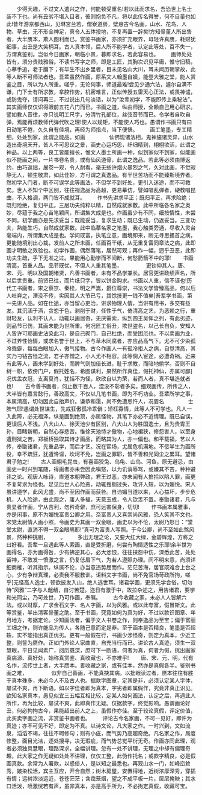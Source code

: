 <!-- { "loadSidebar": true } -->
　　少得天趣，不过文人遣兴之作，何能顿受重名!若以此而求名，吾恐世上名士装不下也。尚有丑劣不堪入目者，彼则抱负不凡，将以此传名得誉，何不自量也如此!昔年游京都西山，见琳宮兰若，僧寮道房，壁悬古今名画，山水、花鸟、人物、草虫，无不形全神足，真令人五体投地，不复再置一辞矣!方知骨董人所出售者，大半赝本，欺人图利而已。赏鉴书画家，亦须扩充眼界，毋轻许真赝，耗财犹细事，出丑是大笑柄耳。古人真本领，后人所不能学者，认定此等处，百不失一，方谓真鉴别。岂似今日画家，朝临小景，暮即求名，若此容易也。
　　画师处处皆有，须分贵贱雅俗。不读书写字之师，即是工匠，其胸次识见平庸，惟守旧稿，心摹手追，老于牖下；有毕生不出乡里者，目未见名山大川，耳未闻历朝掌故，此等人断不可师法者也。吾辈虽然作画，原系文人翰墨自娱，能登大雅之堂，能人赏鉴之目，所以为人所重。嗟乎，无论何事，师道最难!尝见少通六法，遽尔自满不谦，门下士有所求教，拿腔作势，机密难言，正似传授五雷天心正法，或畏神谴，或防鬼夺，请问再三，不过说出几句淡话，以为“汝辈初学，不能即传上乘秘法”。其实画师仅仅识得眼前五花八门而已。书画之道，纵由师授，全赖自己用心研求。譬如教人音律，亦只说明工尺字，分清竹孔部位，丝弦音节而已。令学者自吹自弹，焉能再烦教师代弹代吹之理!使人以规矩，不能使人巧也。愚谓作书画只有曰日动笔不倦，久久自有佳境，再经为师指点，当下便悟。
　　画工笔墨，专工精细，处处到家，此谓之能品。如画
　　
　　仙佛现诸法相，鬼神施诸灵异，山水造出奇境天开，皆人不可思议之景，画史心运巧思，纤细精到，栩栩欲活，此谓之神品。以上两等，良工皆能擅长，惟文人墨士所画一种，似到家似不到家，似能画似不能画之间，一片书卷名贵，或有仙风道骨，此谓之逸品。若此等必须由博返约，由巧返拙，展卷一观，令人耐看，毫无些许烟火暴烈之气，久对此画，不觉寂静无人，顿生敬肃，如此佳妙，方可谓之真逸品。有半世苦功而不能臻斯境界者。然初学入门者，断不可误学此等画法，不但学不到好处，更引入迷途，而不可救矣。世人不知个中区别，往往视逸品为高超，更易摹仿，譬如唱乱弹者，硬教唱昆曲，不入格调，两门皆不成就耳。
　　作书先讲求平正；既归平正，再求险绝；既归险绝，复归平正。三层功夫纯粹以精，自然成就家数。此中所临各名家之奥妙，尽蕴于我之心苗笔颖间，所谓集大成是也。作画虽少有不同，细按情性，未尝不同。初学画亦是先求妥当；既能妥当，复求生动；既已生动，仍返妥当。三变功夫，熟能生巧，自然成就家数。此中临摹名家之笔墨，我心触类旁通，尽收入灵台毫端内，所谓集大成是也。学问既富，执笔立意，画境即来，断无寻思搔首之病，更能随境别出心裁，发前人之所未画，任画百干纸，从无重复雷同章法之病，此即画才明敏之效验也。初学作画，偶然落笔，居然可观；再作一幅，迥乎丑恶，此即功夫生疏，手下无准之过。果能用心勤学而不间断，何愁箭箭不中的耶!
　　书画清高，首重人品。品节既优，不但人人重其笔墨，
　　
　　更钦仰其人。唐、宋、元、明以及国朝诸贤，凡善书画者，未有不品学兼长。居官更讲政绩声名，所以后世贵重。前贤已往，而片纸只字，皆以饼金购求。书画以人重，信不诬也!历代工书画者，宋之蔡京、秦桧，明之严嵩，爵位尊崇，书法文学皆臻高品，何以后人吐弃之，湮没不传，实因其人大节已亏，其馀技更一钱不值矣]吾辈学书画，第一先讲人品。如在仕途，亦当留心吏治，讲求物理人情，当讲有用书，多交有益友。其沉湎于酒，贪恋于色，剥削于财，任性于气，倚清高之艺，为恶赖之行，重财轻友，认利不认人，动辄以画居奇，无厌需索，纵到四王吴恽之列，有此劣迹，则品节已伤，其画未能为世所重。何况匠工俗丑，欺世盗名，以己长自负，安知人人皆许可耶画史沾染此习，是自己砌门，自己杜绝，而受困厄也。不以卖画为业，不过养性怡情，或求名誉于世上，不与草木同腐者，亦应品高气下。尤不可少染孤冷乖僻，每每白眼加入，傲气接物。古今作画人一有孤冷拒人之病，自觉清高，其实乃刁钻古怪之流，君子亦憎之，小人尤不相容。此等倘入宦途，必遭奇祸。近来有此等人，画未学到好处，而脾气则加倍长进，耻于求教，而暗地偷学。否则不自树一帜，依傍门户，假托姓名，希图谋利，果然所作真佳，假托神仙，亦属可鄙]况优孟衣冠，支离莫肖，犹恬不为怪，欣欣自以为荣，若而人者，真不堪造就者也!
　　古今善书画者，何止数干百人，湮没不彰者多矣。细观画传，所传之人，大半皆有嘉言懿行，善政高文，不仅以几笔书画，即为不朽功业。吾辈所学之事，本属清高，切勿因此自抬声价。谦恭和霭，尚不免遭忌忤人，况耍名
　　
　　士脾气耶!愚谓处世谋生，先戒狂傲孤冷乖僻；矫枉寡情，此等人不可学也。凡人一入此障，必无福泽。纵是画到绝顶，亦属怪物，其笔下亦必不近情理。既已自误，更误后人不浅。八大山人、徐天池少有区别，八大山人为胜国逸士，且为贵胄王孙，目睹新朝，自然心存悲苦。惟徐天池恃才傲物，心地褊狭，修怨害人，以至身遭刑狱之苦。郑板桥独取其诗才画品，而略其为人，亦一偏也。和平载福，艺以人传，奉勖诸君，先重品学，而后才艺。况在宦场，尤属危机满地。不佞半生为画所役，幸不疏狂，犹遭谗谤，坎坷不免，岂画之罪耶，皆不善和光同尘之累耳。望诸君子勉之!
　　古人画翎毛昆虫，有喜画狡兔、乌龟、山鸟、河鱼，原无避忌，由画史一时兴到笔随，得画者亦未尝因此嗔怒，以为讥诮辱骂，或嫌其不吉，种种避讳之论。观唐人咏诗，直道本朝弊政，君王过恶，亦未闻有人摭拾以陷人罪，画更不复苛求为怪也。足见后世人心险恶，动辄搜剔过失，攻讦人短，以为媚悦。宋人虽讲道学，此风尤盛，尚不至因作画而获咎。自诌媚当道以来，人心益坏，步步危机，人人险途，由此观之，庸人多福，天意玉成，令人钦羡不置。奉勖诸君，凡与贵显者作画，宁从吉利，勿矜奇僻，庶可远害保身，切切!
　　作书画本属雅事，亦是闲事，原不为媚悦富贵公卿之用。奈富贵人又喜崇尚风雅，恐人笑其不文也。宋党太尉情人画小照，令画史为其画一双金眼，画史以为不伦，太尉乃怒日：“堂堂太尉，直消不得一双金眼睛耶!”真可为富贵人写照。于今公卿，尚不至如此煞风景，然种种挑剔，
　　。
　　多出无理之论，又要大红大绿，金碧辉煌，方称之曰好看。吾辈一旦遇此等人索画，直是受折磨，何尝有陶情适性之乐耶!余半世为画得名，亦为画得咎，少有拂逆其心，必大忿恨，往往挟怨中伤，深悉此苦，处处留神，不敢发一愤激之言，仍复低眉下气，为若人遵照办理。间不明来意，尚须详细商榷，听其指示。纵属不伦，亦当意违势屈而作。茫茫苦海，居官既难合上台之心，少有争辩真理，必责我不服教训。讵料文字书画，尚不免官场苛政所拘，嗟乎]无怪高人逸士，顿欲披发入山，绝人逃世耳。诸君学画，更须先学合俗，切勿恃“风雅”二字与人龃龉，自讨苦楚。迩日有激于中，故拉杂述之，用告诸君，要学和光同尘，乃可处世，乃可作画，奉嘱。
　　古今收藏之家，未必人人皆解六法。或以财厚，广求金石文字、名人字画，以为风雅。或以此夸富，假冒斯文。此等赏鉴，半出清客骨董之助。至于书画，究竟如何为真为好，不过以款识图章、年月地方，考据定论。少知画法者，偏于文人书卷之作，则奉逸品为至宝；偏于富丽工细之作，则许能品为传人，各随己意而定是非。至于画本是否精良，笔墨是否超轶，实不能指出真正优劣。更有一般假在行，书画少涉怪奇，则定为真本，少近工整，则訾为赝作。正如门外论人家曲直，自充当行而已。讲论古人真迹，须生一双慧眼，平日见闻素广，阅历既深，庶可下一断语，何者为真，何者为假，挑出画家真病源、真好处，始称真赏鉴、真收藏也，不亦难乎!
　　唐、宋、元、明，代有名作，流传世上者，大半赝本。善收藏之家，或有佳本，然亦是真假各半。鉴别书画之难，
　　
　　似非自己善画，不能真抉其病。以拙眼读过者，赝本往往有胜于真本殊多，未必今人不及古人也。据款字图章，定其是非，必须认定某人字体，屡试不爽，再下断语。如以字佳者即为真本，字劣者即属假作，究竟非真正识见。欲知名家真本，愚见似宜三五幅互相比较，定某人如何画法，认定之后，再遇此人所作，再为比较，屡试不爽，此即真作无疑。仅据款字，终觉影响。愚谓画论好丑，何必拘拘古今，果能超出前人之上，虽假作亦佳。至于较论真假，评定价值，此买卖字画之流，非赏鉴书画者也。
　　评论古今名家画，不可一见好，即许为真迹；亦不可见不好，即定为不真。以诗文论，凡大家之作。一时兴到，文如流泉，滔滔不竭，往往不暇修句；则有小疵，而气势乃高超奇绝。凡名家之作，局度修整，面目光洁，逐处搜寻，决无瑕疵，而气势总觉平衍无奇。作画亦同此理，观者必须独具慧眼，理路深求，全幅讲理。忽有一处不讲理，无理之中却有偏理奇趣，此大家之作无疑如处处不讲理，仅仅工整，此伪作托名；或款字精良，必是假画真款。余常为人署款，以惑俗人，是以知之最悉也。再观山水一门，如峰峦耸秀，皴染松活，宾主互应，开合自然；树木房屋，安置得地，近树浓厚深秀，穿插有情；远树浓淡远近，苍苍茫茫；含霭笼烟，望之不成平板一片，层层掩映；其水口活泼，喷激恍若有声，虽非真本，亦是高手所为，不必拘定真假，收藏可宝。
